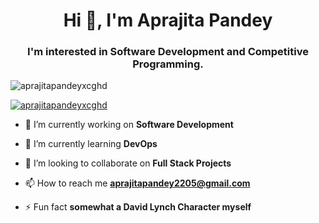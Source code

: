 <h1 align="center">Hi 👋, I'm Aprajita Pandey</h1>
<h3 align="center">I'm interested in Software Development and Competitive Programming.</h3>



<p align="left"> <img src="https://komarev.com/ghpvc/?username=aprajitapandeyxcghd&label=Profile%20views&color=0e75b6&style=flat" alt="aprajitapandeyxcghd" /> </p>

<p align="left"> <a href="https://github.com/ryo-ma/github-profile-trophy"><img src="https://github-profile-trophy.vercel.app/?username=aprajitapandeyxcghd" alt="aprajitapandeyxcghd" /></a> </p>

- 🔭 I’m currently working on **Software Development**

- 🌱 I’m currently learning **DevOps**

- 👯 I’m looking to collaborate on **Full Stack Projects**

- 📫 How to reach me **aprajitapandey2205@gmail.com**

- ⚡ Fun fact **somewhat a David Lynch Character myself**

